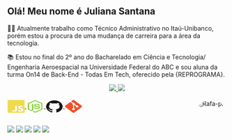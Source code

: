## Olá! Meu nome é Juliana Santana

👩‍💻 Atualmente trabalho como Técnico Administrativo no Itaú-Unibanco, porém estou a procura de uma mudança de carreira para a área da tecnologia.

📚 Estou no final do 2º ano do Bacharelado em Ciência e Tecnologia/ Engenharia Aeroespacial na Universidade Federal do ABC e sou aluna da turma On14 de Back-End - Todas Em Tech, oferecido pela {REPROGRAMA}.

<div align="center">
  <a href="https://github.com/juesantana">
  <img height="180em" src="https://github-readme-stats.vercel.app/api?username=juesantana&show_icons=true&theme=tokyonight&include_all_commits=true&count_private=true"/>
  <img height="160em" src="https://github-readme-stats.vercel.app/api/top-langs/?username=juesantana&layout=compact&langs_count=7&theme=tokyonight"/>
</div>
<div style="display: inline_block"><br>
  
  <img align="center" alt="Rafa-Js" height="30" width="40" src="https://raw.githubusercontent.com/devicons/devicon/master/icons/javascript/javascript-plain.svg">
  <img align="center" alt="Rafa-Ts" height="30" width="40" src="https://raw.githubusercontent.com/devicons/devicon/master/icons//nodejs/nodejs-original.svg">
  <img align="center" alt="Rafa-Ts" height="30" width="40" src="https://raw.githubusercontent.com/devicons/devicon/master/icons//github/github-original.svg">
  <img align="center" alt="Rafa-Ts" height="30" width="40" src="https://raw.githubusercontent.com/devicons/devicon/master/icons//git/git-original.svg">
  
  <img align="right" alt="Rafa-pic" height="150" style="border-radius:50px;" src="https://i.picasion.com/pic91/7f7d13bdff3130c98e88b3255b48e12a.gif">
</div>
  
 
  ##
  <a href = "https://www.linkedin.com/in/juliana-santana-53a630b9/"><img src="https://img.shields.io/badge/LinkedIn-0077B5?style=for-the-badge&logo=linkedin&logoColor=white"></a>
  <a href = "https://www.instagram.com/julianasantane_/"><img src="https://img.shields.io/badge/Instagram-E4405F?style=for-the-badge&logo=instagram&logoColor=white"></a>
  <a href = "mailto:juesantana@gmail.com"><img src="https://img.shields.io/badge/Gmail-D14836?style=for-the-badge&logo=gmail&logoColor=white"></a>
   <a href = "https://www.facebook.com/julianaalves.santana.7"><img src="https://img.shields.io/badge/Facebook-1877F2?style=for-the-badge&logo=facebook&logoColor=white"></a>
  <a href = "https://api.whatsapp.com/send?phone=5511960835829"><img src="https://img.shields.io/badge/WhatsApp-25D366?style=for-the-badge&logo=whatsapp&logoColor=white"></a>
 
  
